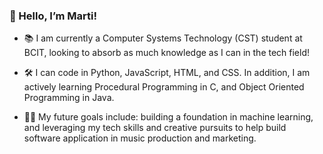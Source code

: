 ### 👋 Hello, I’m Marti!

- 📚 I am currently a Computer Systems Technology (CST) student at BCIT, looking to absorb as much knowledge as I can in the tech field!

- 🛠 I can code in Python, JavaScript, HTML, and CSS. In addition, I am actively learning Procedural Programming in C, and Object Oriented Programming in Java. 

- 🧑‍💻 My future goals include: building a foundation in machine learning, and leveraging my tech skills and creative pursuits to help build software application in music production and marketing.

<!--
**martigatchev/martigatchev** is a ✨ _special_ ✨ repository because its `README.md` (this file) appears on your GitHub profile.

Here are some ideas to get you started:

- 🔭 I’m currently working on ...
- 🌱 I’m currently learning ...
- 👯 I’m looking to collaborate on ...
- 🤔 I’m looking for help with ...
- 💬 Ask me about ...
- 📫 How to reach me: ...
- 😄 Pronouns: ...
- ⚡ Fun fact: ...
-->
